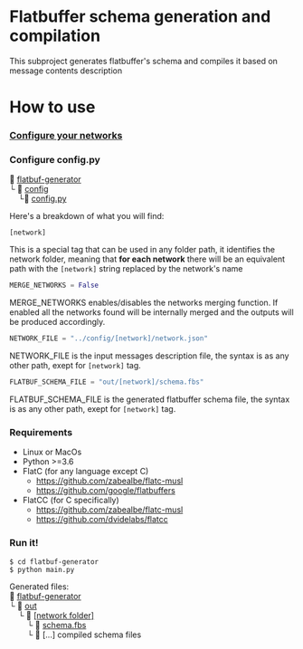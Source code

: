 # Flatbuffer schema generation and compilation
This subproject generates flatbuffer's schema and compiles it based on message contents description

# How to use
### [Configure your networks](../README.md#how-to-use)
### Configure config.py
:open_file_folder: [flatbuf-generator](/flatbuf-generator)\
└ :open_file_folder: [config](config)\
&nbsp;&nbsp;&nbsp;&nbsp;└:page_with_curl: [config.py](config/config.py)


Here's a breakdown of what you will find:
```console
[network]
```
This is a special tag that can be used in any folder path, it identifies the network folder, meaning that **for each network** there will be an equivalent path with the ```[network]``` string replaced by the network's name
```python
MERGE_NETWORKS = False
```
MERGE_NETWORKS enables/disables the networks merging function. If enabled all the networks found will be internally merged and the outputs will be produced accordingly.
```python
NETWORK_FILE = "../config/[network]/network.json"
```
NETWORK_FILE is the input messages description file, the syntax is as any other path, exept for ```[network]``` tag.
```python
FLATBUF_SCHEMA_FILE = "out/[network]/schema.fbs"
```
FLATBUF_SCHEMA_FILE is the generated flatbuffer schema file, the syntax is as any other path, exept for ```[network]``` tag.

### Requirements
+  Linux or MacOs
+  Python >=3.6
+  FlatC (for any language except C)
    + https://github.com/zabealbe/flatc-musl
    + https://github.com/google/flatbuffers
+  FlatCC (for C specifically)
    + https://github.com/zabealbe/flatc-musl
    + https://github.com/dvidelabs/flatcc
    
### Run it!
```console
$ cd flatbuf-generator
$ python main.py
```
Generated files:\
:open_file_folder: [flatbuf-generator](flatbuf-generator)\
 └ :open_file_folder: [out](out)\
&nbsp;&nbsp;&nbsp;&nbsp;└ :open_file_folder: [[network folder]](out/ExampleNetwork)\
&nbsp;&nbsp;&nbsp;&nbsp;&nbsp;&nbsp;&nbsp;&nbsp;└ :page_with_curl: [schema.fbs](out/schema.fbs)\
&nbsp;&nbsp;&nbsp;&nbsp;&nbsp;&nbsp;&nbsp;&nbsp;└ :page_with_curl: [...] compiled schema files

